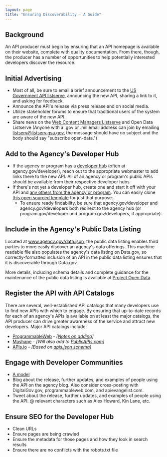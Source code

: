 ```yaml
---
layout: page
title: "Ensuring Discoverability - A Guide"
---
```


## Background

An API producer must begin by ensuring that an API homepage is available on their website, complete with quality documentation.  From there, though, the producer has a number of opportunities to help potentially interested developers discover the resource.  

## Initial Advertising

* Most of all, be sure to email a brief announcement to the [US Government API listserve](https://groups.google.com/forum/?nomobile=true#!forum/us-government-apis), announcing the new API, sharing a link to it, and asking for feedback.  
* Announce the API's release via press release and on social media.  
* Utilize stakeholder forums to ensure that traditional users of the system are aware of the new API.  
* Share news on the [Web Content Managers Listserve](http://www.digitalgov.gov/communities/web-managers-forum/web-content-managers-listserv/) and Open Data Listserve (Anyone with a .gov or .mil email address can join by emailing listserv@listserv.gsa.gov, the message should have no subject and the body should say "subscribe open-data.")

## Add to the Agency's Developer Hub
* If the agency or program has a [developer hub](http://18f.github.io/API-All-the-X/pages/developer_hubs) (often at agency.gov/developer), reach out to the appropriate webmaster to add links there to the new API.  All of an agency or program's public APIs should be available from their respective developer hubs.  
* If there's not yet a developer hub, create one and start it off with your API and [any others from the agency or program](http://18f.github.io/API-All-the-X/pages/individual_apis).  You can easily clone [this open sourced template](https://github.com/USG-Website-Templates/developer-hub) for just that purpose.  
  * To ensure ready findability, be sure that agency.gov/developer and agency.gov/developers both redirect to the agency hub (or program.gov/developer and program.gov/developers, if appropriate).  

## Include in the Agency's Public Data Listing 

Located at www.agency.gov/data.json, the public data listing enables third parties to more easily discover an agency's data offerings.  This machine-readable file also populates the agency's data listing on Data.gov, so correctly-formatted inclusion of an API in the public data listing ensures that it is discoverable through Data.gov.  

More details, including schema details and complete guidance for the maintenance of the public data listing is available at [Project Open Data](http://project-open-data.github.io).  

## Register the API with API Catalogs

There are several, well-established API catalogs that many developers use to find new APIs with which to engage.  By ensuring that up-to-date records for each of an agency's APIs is available on at least the major catalogs, the API producer can drive greater awareness of the service and attract new developers.  Major API catalogs include: 

* [ProgrammableWeb](http://www.programmableweb.com/apis/directory) - *[[Notes on adding](https://groups.google.com/d/msg/us-government-apis/6liPMum-qjU/EbJg-Cn8DtMJ)]*
* [Mashape](http://www.mashape.com/explore) - *[Will also add to [PublicAPIs.com](http://www.publicapis.com/)]*
* [APIs.io](http://apis.io/) - *[Based on [apis.json schema](http://apisjson.org/)]*

## Engage with Developer Communities 

* [A model](http://18f.github.io/API-All-the-X/pages/developer_engagement-a_model)
* Blog about the release, further updates, and examples of people using the API on the agency blog.  Also consider cross-posting with DigitalGov.gov, programmableweb.com, and apievangelist.com.  
* Tweet about the release, further updates, and examples of people using the API.  @ relevant characters such as Alex Howard, Kin Lane, etc.  

## Ensure SEO for the Developer Hub

* Clean URLs
* Ensure pages are being crawled
* Ensure the metadata for those pages and how they look in search results 
* Ensure there are no conflicts with the robots.txt file


